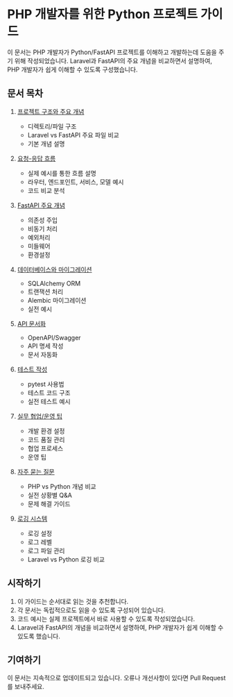 # PHP 개발자를 위한 Python 프로젝트 가이드

이 문서는 PHP 개발자가 Python/FastAPI 프로젝트를 이해하고 개발하는데 도움을 주기 위해 작성되었습니다. Laravel과 FastAPI의 주요 개념을 비교하면서 설명하여, PHP 개발자가 쉽게 이해할 수 있도록 구성했습니다.

## 문서 목차

1. [프로젝트 구조와 주요 개념](01_project_structure.md)
   - 디렉토리/파일 구조
   - Laravel vs FastAPI 주요 파일 비교
   - 기본 개념 설명

2. [요청-응답 흐름](02_request_response_flow.md)
   - 실제 예시를 통한 흐름 설명
   - 라우터, 엔드포인트, 서비스, 모델 예시
   - 코드 비교 분석

3. [FastAPI 주요 개념](03_fastapi_concepts.md)
   - 의존성 주입
   - 비동기 처리
   - 예외처리
   - 미들웨어
   - 환경설정

4. [데이터베이스와 마이그레이션](04_database_migration.md)
   - SQLAlchemy ORM
   - 트랜잭션 처리
   - Alembic 마이그레이션
   - 실전 예시

5. [API 문서화](05_api_documentation.md)
   - OpenAPI/Swagger
   - API 명세 작성
   - 문서 자동화

6. [테스트 작성](06_testing.md)
   - pytest 사용법
   - 테스트 코드 구조
   - 실전 테스트 예시

7. [실무 협업/운영 팁](07_best_practices.md)
   - 개발 환경 설정
   - 코드 품질 관리
   - 협업 프로세스
   - 운영 팁

8. [자주 묻는 질문](08_faq.md)
   - PHP vs Python 개념 비교
   - 실전 상황별 Q&A
   - 문제 해결 가이드

9. [로깅 시스템](09_logging.md)
   - 로깅 설정
   - 로그 레벨
   - 로그 파일 관리
   - Laravel vs Python 로깅 비교

## 시작하기

1. 이 가이드는 순서대로 읽는 것을 추천합니다.
2. 각 문서는 독립적으로도 읽을 수 있도록 구성되어 있습니다.
3. 코드 예시는 실제 프로젝트에서 바로 사용할 수 있도록 작성되었습니다.
4. Laravel과 FastAPI의 개념을 비교하면서 설명하여, PHP 개발자가 쉽게 이해할 수 있도록 했습니다.

## 기여하기

이 문서는 지속적으로 업데이트되고 있습니다. 오류나 개선사항이 있다면 Pull Request를 보내주세요. 